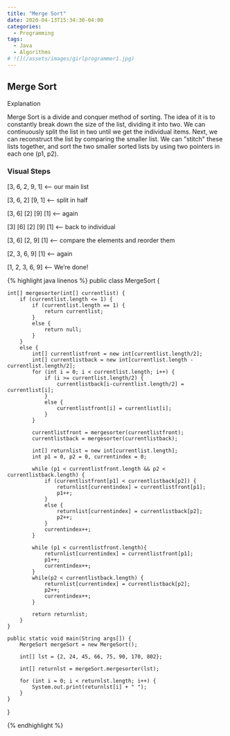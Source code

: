 ```yaml
---
title: "Merge Sort"
date: 2020-04-13T15:34:30-04:00
categories:
  - Programming
tags:
  - Java
  - Algorithms
# ![](/assets/images/girlprogrammer1.jpg)
---
```


## Merge Sort



Explanation

Merge Sort is a divide and conquer method of sorting. The idea of it is to constantly break down the size of the list, dividing it into two. We can continuously split the list in two until we get the individual items. Next, we can reconstruct the list by comparing the smaller list. We can "stitch" these lists together, and sort the two smaller sorted lists by using two pointers in each one (p1, p2).

### Visual Steps

[3, 6, 2, 9, 1] <-- our main list

[3, 6, 2] [9, 1] <-- split in half

[3, 6] [2] [9] [1] <-- again

[3] [6] [2] [9] [1] <-- back to individual

[3, 6] [2, 9] [1] <-- compare the elements and reorder them

[2, 3, 6, 9] [1] <-- again

[1, 2, 3, 6, 9] <-- We’re done!


{% highlight java linenos %}
public class MergeSort {

    int[] mergesorter(int[] currentlist) {
        if (currentlist.length <= 1) {
            if (currentlist.length == 1) {
                return currentlist;
            }
            else {
                return null;
            }
        }
        else {
            int[] currentlistfront = new int[currentlist.length/2];
            int[] currentlistback = new int[currentlist.length - currentlist.length/2];
            for (int i = 0; i < currentlist.length; i++) {
                if (i >= currentlist.length/2) {
                    currentlistback[i-currentlist.length/2] = currentlist[i];
                }
                else {
                    currentlistfront[i] = currentlist[i];
                }
            }

            currentlistfront = mergesorter(currentlistfront);
            currentlistback = mergesorter(currentlistback);

            int[] returnlist = new int[currentlist.length];
            int p1 = 0, p2 = 0, currentindex = 0;

            while (p1 < currentlistfront.length && p2 < currentlistback.length) {
                if (currentlistfront[p1] < currentlistback[p2]) {
                    returnlist[currentindex] = currentlistfront[p1];
                    p1++;
                }
                else {
                    returnlist[currentindex] = currentlistback[p2];
                    p2++;
                }
                currentindex++;
            }

            while (p1 < currentlistfront.length){
                returnlist[currentindex] = currentlistfront[p1];
                p1++;
                currentindex++;
            }
            while(p2 < currentlistback.length) {
                returnlist[currentindex] = currentlistback[p2];
                p2++;
                currentindex++;
            }

            return returnlist;
        }
    }

    public static void main(String args[]) {
        MergeSort mergeSort = new MergeSort();

        int[] lst = {2, 24, 45, 66, 75, 90, 170, 802};

        int[] returnlst = mergeSort.mergesorter(lst);

        for (int i = 0; i < returnlst.length; i++) {
            System.out.print(returnlst[i] + " ");
        }
    }
}

{% endhighlight %}
